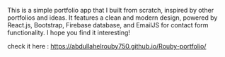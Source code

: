 This is a simple portfolio app that I built from scratch, inspired by other portfolios and ideas. 
It features a clean and modern design, powered by React.js, Bootstrap, Firebase database, and EmailJS for contact form functionality. 
I hope you find it interesting!

check it here : https://abdullahelrouby750.github.io/Rouby-portfolio/
